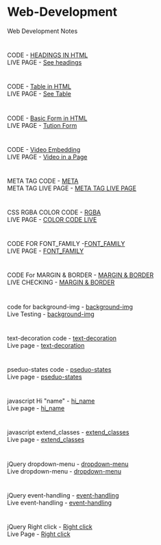 # Web-Development
Web Development Notes
#
 CODE -  [HEADINGS IN HTML](https://github.com/keshavgbpecdelhi/Web-Development/blob/master/types_of_headings.html "h-tag")
<br> LIVE PAGE - [See headings](https://keshavgbpecdelhi.github.io/Web-Development/types_of_headings.html "h-tag")
 <br>
 #
#
CODE - [Table in HTML](https://github.com/keshavgbpecdelhi/Web-Development/blob/master/a_simple_table_in_html.html)
<br>LIVE PAGE - [See Table](https://keshavgbpecdelhi.github.io/Web-Development/a_simple_table_in_html.html)
<br>
#
#
 CODE -  [Basic Form in HTML](https://github.com/keshavgbpecdelhi/Web-Development/blob/master/Basic_form.html)
<br> LIVE PAGE - [Tution Form](https://keshavgbpecdelhi.github.io/Web-Development/Basic_form.html)
 <br>
 #
#
 CODE -  [Video Embedding](https://github.com/keshavgbpecdelhi/Web-Development/blob/master/video_embedding.html)
<br> LIVE PAGE - [Video in a Page](https://keshavgbpecdelhi.github.io/Web-Development/video_embedding.html)
 <br>
#
#
 META TAG CODE  -  [META](https://raw.githubusercontent.com/keshavgbpecdelhi/Web-Development/master/meta_tag.html)
<br> META TAG LIVE PAGE - [META TAG LIVE PAGE]( https://keshavgbpecdelhi.github.io/Web-Development/meta_tag.html)
 <br>
  #
#
CSS RGBA COLOR CODE  -  [RGBA](https://github.com/keshavgbpecdelhi/Web-Development/tree/master/css-1)
<br> LIVE PAGE - [COLOR CODE LIVE](https://keshavgbpecdelhi.github.io/Web-Development/css-1/)
 <br>
  #
#
 CODE FOR FONT_FAMILY -[FONT_FAMILY](https://github.com/keshavgbpecdelhi/Web-Development/tree/master/css-2/font-family)
<br> LIVE PAGE - [FONT_FAMILY](https://keshavgbpecdelhi.github.io/Web-Development/css-2/font-family/index.html
)
 <br>
   #
#
CODE For MARGIN & BORDER -  [MARGIN & BORDER](https://github.com/keshavgbpecdelhi/Web-Development/tree/master/css-3/margin-border)
<br> LIVE CHECKING - [MARGIN & BORDER](https://keshavgbpecdelhi.github.io/Web-Development/css-3/margin-border/index.html)
 <br>
 #
#
code for background-img -  [background-img](https://github.com/keshavgbpecdelhi/Web-Development/tree/master/css-4/background-img)
<br> Live Testing - [background-img](https://keshavgbpecdelhi.github.io/Web-Development/css-4/background-img/index.html)
 <br>
 #
#
text-decoration code -  [text-decoration](https://github.com/keshavgbpecdelhi/Web-Development/tree/master/css-5/text-decoration)
<br> Live page - [text-decoration](https://keshavgbpecdelhi.github.io/Web-Development/css-5/text-decoration/index.html)
 <br>
 #
#
pseduo-states code -  [pseduo-states](https://github.com/keshavgbpecdelhi/Web-Development/tree/master/css-6/pseduo-states)
<br> Live page - [pseduo-states](https://keshavgbpecdelhi.github.io/Web-Development/css-6/pseduo-states/index.html)
 <br>
 #
#
javascript Hi "name" -  [hi_name](https://github.com/keshavgbpecdelhi/Web-Development/tree/master/javascript/hi_name)
<br> Live page - [hi_name](https://keshavgbpecdelhi.github.io/Web-Development/javascript/hi_name/index.html)
 <br>
 #
#
javascript extend_classes -  [extend_classes](https://github.com/keshavgbpecdelhi/Web-Development/tree/master/javascript/extend_class)
<br> Live page - [extend_classes](https://keshavgbpecdelhi.github.io/Web-Development/javascript/extend_class/)
 <br>
  #
#
jQuery dropdown-menu -  [dropdown-menu](https://github.com/keshavgbpecdelhi/Web-Development/tree/master/jQuery/dropdown-menu)
<br> Live dropdown-menu - [dropdown-menu](https://keshavgbpecdelhi.github.io/Web-Development/jQuery/dropdown-menu/index.html)
 <br>
  #
#
jQuery event-handling -  [event-handling](https://github.com/keshavgbpecdelhi/Web-Development/tree/master/jQuery/event-handling)
<br> Live event-handling - [event-handling](https://keshavgbpecdelhi.github.io/Web-Development/jQuery/event-handling/index.html)
 <br>
   #
#
jQuery Right click -  [Right click](https://github.com/keshavgbpecdelhi/Web-Development/tree/master/jQuery/right-click)
<br> Live Page - [Right click](https://keshavgbpecdelhi.github.io/Web-Development/jQuery/right-click/index.html)
 <br>
